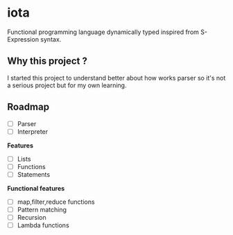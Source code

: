 # iota

Functional programming language dynamically typed inspired from S-Expression syntax.

## Why this project ?
I started this project to understand better about how works parser so it's not a
serious project but for my own learning.

## Roadmap

- [ ] Parser
- [ ] Interpreter

**Features**
- [ ] Lists
- [ ] Functions
- [ ] Statements

**Functional features**
- [ ] map,filter,reduce functions
- [ ] Pattern matching
- [ ] Recursion
- [ ] Lambda functions
